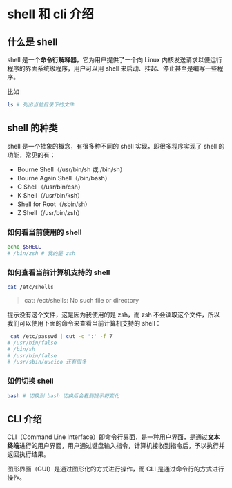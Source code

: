 # shell 和 cli 介绍

## 什么是 shell

shell 是一个**命令行解释器**，它为用户提供了一个向 Linux 内核发送请求以便运行程序的界面系统级程序，用户可以用 shell 来启动、挂起、停止甚至是编写一些程序。

比如

```bash
ls # 列出当前目录下的文件
```

## shell 的种类

shell 是一个抽象的概念，有很多种不同的 shell 实现，即很多程序实现了 shell 的功能，常见的有：

- Bourne Shell（/usr/bin/sh 或 /bin/sh）
- Bourne Again Shell（/bin/bash）
- C Shell（/usr/bin/csh）
- K Shell（/usr/bin/ksh）
- Shell for Root（/sbin/sh）
- Z Shell（/usr/bin/zsh）

### 如何看当前使用的 shell

```bash
echo $SHELL
# /bin/zsh # 我的是 zsh
```

### 如何查看当前计算机支持的 shell

```bash
cat /etc/shells
```

> cat: /ect/shells: No such file or directory

提示没有这个文件，这是因为我使用的是 zsh，而 zsh 不会读取这个文件，所以我们可以使用下面的命令来查看当前计算机支持的 shell：

```bash
 cat /etc/passwd | cut -d ':' -f 7
# /usr/bin/false
# /bin/sh
# /usr/bin/false
# /usr/sbin/uucico 还有很多
```

### 如何切换 shell

```bash
bash # 切换到 bash 切换后会看到提示符变化
```

## CLI 介绍

CLI（Command Line Interface）即命令行界面，是一种用户界面，是通过**文本终端**进行的用户界面，用户通过键盘输入指令，计算机接收到指令后，予以执行并返回执行结果。

图形界面（GUI）是通过图形化的方式进行操作，而 CLI 是通过命令行的方式进行操作。



